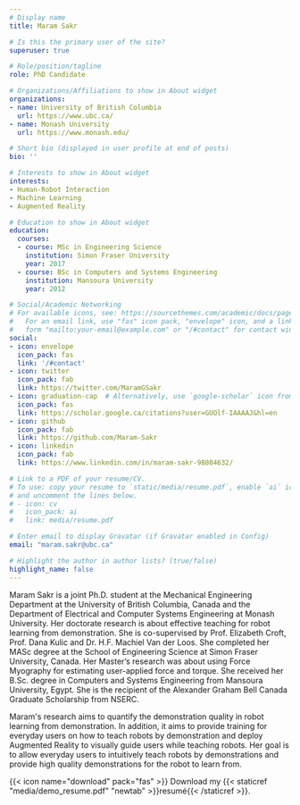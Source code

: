 ```yaml
---
# Display name
title: Maram Sakr

# Is this the primary user of the site?
superuser: true

# Role/position/tagline
role: PhD Candidate

# Organizations/Affiliations to show in About widget
organizations:
- name: University of British Columbia
  url: https://www.ubc.ca/
- name: Monash University
  url: https://www.monash.edu/

# Short bio (displayed in user profile at end of posts)
bio: ''

# Interests to show in About widget
interests:
- Human-Robot Interaction
- Machine Learning
- Augmented Reality

# Education to show in About widget
education:
  courses:
  - course: MSc in Engineering Science
    institution: Simon Fraser University
    year: 2017
  - course: BSc in Computers and Systems Engineering
    institution: Mansoura University
    year: 2012

# Social/Academic Networking
# For available icons, see: https://sourcethemes.com/academic/docs/page-builder/#icons
#   For an email link, use "fas" icon pack, "envelope" icon, and a link in the
#   form "mailto:your-email@example.com" or "/#contact" for contact widget.
social:
- icon: envelope
  icon_pack: fas
  link: '/#contact'
- icon: twitter
  icon_pack: fab
  link: https://twitter.com/MaramGSakr
- icon: graduation-cap  # Alternatively, use `google-scholar` icon from `ai` icon pack
  icon_pack: fas
  link: https://scholar.google.ca/citations?user=GUOlf-IAAAAJ&hl=en
- icon: github
  icon_pack: fab
  link: https://github.com/Maram-Sakr
- icon: linkedin
  icon_pack: fab
  link: https://www.linkedin.com/in/maram-sakr-98804632/

# Link to a PDF of your resume/CV.
# To use: copy your resume to `static/media/resume.pdf`, enable `ai` icons in `params.toml`, 
# and uncomment the lines below.
# - icon: cv
#   icon_pack: ai
#   link: media/resume.pdf

# Enter email to display Gravatar (if Gravatar enabled in Config)
email: "maram.sakr@ubc.ca"

# Highlight the author in author lists? (true/false)
highlight_name: false
---
```


Maram Sakr is a joint Ph.D. student at the Mechanical Engineering Department at the University of British Columbia, Canada and the Department of Electrical and Computer Systems Engineering at Monash University. Her doctorate research is about effective teaching for robot learning from demonstration. She is co-supervised by Prof. Elizabeth Croft, Prof. Dana Kulic and Dr. H.F. Machiel Van der Loos. She completed her MASc degree at the School of Engineering Science at Simon Fraser University, Canada. Her Master’s research was about using Force Myography for estimating user-applied force and torque. She received her B.Sc. degree in Computers and Systems Engineering from Mansoura University, Egypt. She is the recipient of the Alexander Graham Bell Canada Graduate Scholarship from NSERC.

Maram's research aims to quantify the demonstration quality in robot learning from demonstration. In addition, it aims to provide training for everyday users on how to teach robots by demonstration and deploy Augmented Reality to visually guide users while teaching robots. Her goal is to allow everyday users to intuitively teach robots by demonstrations and provide high quality demonstrations for the robot to learn from. 

{{< icon name="download" pack="fas" >}} Download my {{< staticref "media/demo_resume.pdf" "newtab" >}}resumé{{< /staticref >}}.
